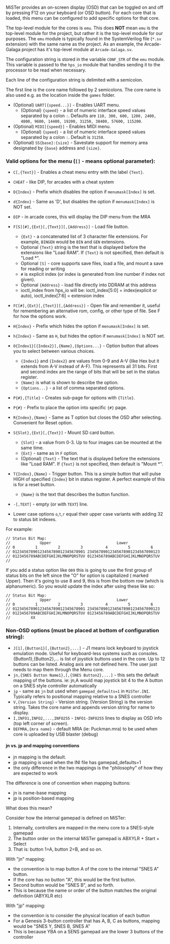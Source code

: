 MiSTer provides an on-screen display (OSD) that can be toggled on and off by pressing F12 on your keyboard (or OSD button). For each core that is loaded, this menu can be configured to add specific options for that core.

The top-level module for the cores is `emu`. This does **NOT** mean `emu` is the top-level module for the project, but rather it is the top-level module for our purposes. The `emu` module is typically found in the SystemVerilog file (`*.sv` extension) with the same name as the project. As an example, the Arcade-Galaga project has it's top-level module at `Arcade-Galaga.sv`.

The configuration string is stored in the variable `CONF_STR` of the `emu` module. This variable is passed to the `hps_io` module that handles sending it to the processor to be read when necessary.

Each line of the configuration string is delimited with a semicolon.

The first line is the core name followed by 2 semicolons. The core name is also used e.g. as the location inside the `games` folder.
* (Optional) `UART[{speed...}]` - Enables UART menu.
  * (Optional) `{speed}` - a list of numeric interface speed values separated by a colon `:`. Defaults are `110, 300, 600, 1200, 2400, 4800, 9600, 14400, 19200, 31250, 38400, 57600, 115200`.
* (Optional) `MIDI[{speed}]` - Enables MIDI menu.
  * (Optional) `{speed}` - a list of numeric interface speed values separated by a colon `:`. Default is `31250`.
* (Optional) `SS{base}:{size}` - Savestate support for memory area designated by `{base}` address and `{size}`.

### Valid options for the menu (`[]` - means optional parameter):
* `C[,{Text}]` - Enables a cheat menu entry with the label `{Text}`.
* `CHEAT` - like DIP, for arcades with a cheat system
* `D{Index}` - Prefix which disables the option if `menumask[Index]` is set.
* `d{Index}` - Same as 'D', but disables the option if `menumask[Index]` is NOT set.
* `DIP` - in arcade cores, this will display the DIP menu from the MRA
* `F[S][#],{Ext}[,{Text}][,{Address}]` - Load file button. 
  * `{Ext}` - a concatenated list of 3 character file extensions. For example, `BINGEN` would be `BIN` and `GEN` extensions.
  * Optional `{Text}` string is the text that is displayed before the extensions like "Load RAM". If `{Text}` is not specified, then default is "Load \*".
  * Optional `[S]` - core supports save files, load a file, and mount a save for reading or writing
  * `#` is explicit index (or index is generated from line number if index not given).
  * Optional `{Address}` - load file directly into DDRAM at this address
  * ioctl_index from hps_io will be: ioctl_index[5:0] = index(explicit or auto), ioctl_index[7:6] = extension index
* `FC[#],{Ext}[,{Text}][,{Address}]` - Open file and remember it, useful for remembering an alternative rom, config, or other type of file. See F for how the options work.


* `H{Index}` - Prefix which hides the option if `menumask[Index]` is set.
* `h{Index}` - Same as `H`, but hides the option if `menumask[Index]` is NOT set.
* `O{Index1}[{Index2}],{Name},{Options...}` - Option button that allows you to select between various choices.
  * `{Index1}` and `{Index2}` are values from 0-9 and A-V (like Hex but it extends from A-V instead of A-F). This represents all 31 bits. First and second index are the range of bits that will be set in the status register.
  * `{Name}` is what is shown to describe the option.
  * `{Options...}` - a list of comma separated options.
* `P{#},{Title}` - Creates sub-page for options with `{Title}`.
* `P{#}` - Prefix to place the option into specific `{#}` page.
* `R{Index},{Name}` - Same as T option but closes the OSD after selecting. Convenient for Reset option.
* `S{Slot},{Ext}[,{Text}]` - Mount SD card button. 
  * `{Slot}` - a value from 0-3. Up to four images can be mounted at the same time.
  * `{Ext}` - same as in `F` option.
  * (Optional) `{Text}` - The text that is displayed before the extensions like "Load RAM". If `{Text}` is not specified, then default is "Mount \*".
* `T{Index},{Name}` - Trigger button. This is a simple button that will pulse HIGH of specified `{Index}` bit in status register. A perfect example of this is for a reset button.
  * `{Name}` is the text that describes the button function.
* `-[,TEXT]` - empty (or with `TEXT`) line.
* Lower case options `o`,`t`,`r` equal their upper case variants with adding 32 to status bit indexes.

For example:

```
// Status Bit Map:
//             Upper                             Lower              
// 0         1         2         3          4         5         6   
// 01234567890123456789012345678901 23456789012345678901234567890123
// 0123456789ABCDEFGHIJKLMNOPQRSTUV 0123456789ABCDEFGHIJKLMNOPQRSTUV
// 
```
If you add a status option like `O89` this is going to use the first group of status bits on the left since the "O" for option is capitalized ( marked Upper). Then it's going to use 8 and 9, this is from the bottom row (which is alphanumeric). So you would update the index after using these like so:
```
// Status Bit Map:
//             Upper                             Lower              
// 0         1         2         3          4         5         6   
// 01234567890123456789012345678901 23456789012345678901234567890123
// 0123456789ABCDEFGHIJKLMNOPQRSTUV 0123456789ABCDEFGHIJKLMNOPQRSTUV
//         XX
```

### Non-OSD options (must be placed at bottom of configuration string):
* `J[1],{Button1}[,{Button2},...]` - J1 means lock keyboard to joystick emulation mode. Useful for keyboard-less systems such as consoles. {Button1},{Button2},... is list of joystick buttons used in the core. Up to 12 buttons can be listed. Analog axis are not defined here. The user just needs to map them through the Menu core.
* `jn,{SNES Button Name1},[,{SNES Button2},...]` - this sets the default mapping of the buttons. ie: jn,A would map joystick bit 4 to the A button on a SNES style controller automatically
* `jp` - same as `jn` but used when `gamepad_defaults=1` in `MiSTer.INI`. Typically refers to positional mapping relative to a SNES controller
* `V,{Version String}` - Version string. {Version String} is the version string. Takes the core name and appends version string for name to display.
* `I,INFO1,INFO2,...,INFO255` - `INFO1-INFO255` lines to display as OSD info (top left corner of screen).
* `DEFMRA,{mra name}` - default MRA (ie: Puckman.mra) to be used when core is uploaded by USB blaster (debug)

#### jn vs. jp and mapping conventions
* jn mapping is the default.
* jp mapping is used when the INI file has gamepad_defaults=1
* the only difference in the two mappings is the "philosophy" of how they are expected to work

The difference is one of convention when mapping buttons:
* jn is name-base mapping 
* jp is position-based mapping

What does this mean? 

Consider how the internal gamepad is defined on MiSTer:

1. Internally, controllers are mapped in the menu core to a SNES-style gamepad 
2. The button order on the internal MiSTer gamepad is ABXYLR + Start + Select
3. That is: button 1=A, button 2=B, and so on.

With "jn" mapping:
* the convention is to map button A of the core to the internal "SNES A" button.
* If the core has no button "A", this would be the first button. 
* Second button would be "SNES B", and so forth.
* This is because the name or order of the button matches the original definition (ABYXLR etc)

With "jp" mapping:
* the convention is to consider the physical location of each button
* For a Genesis 3-button controller that has A, B, C as buttons, mapping would be "SNES Y, SNES B, SNES A"
* This is because YBA on a SENS gamepad are the lower 3 buttons of the controller

